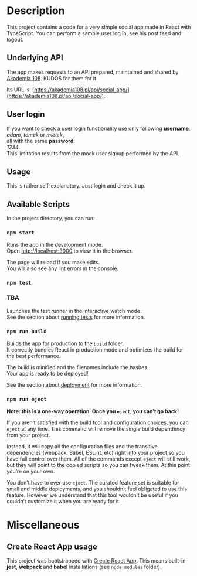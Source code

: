 # Description

This project contains a code for a very simple social app made in React with TypeScript. You can perform a sample user log in, see his post feed and logout.

## Underlying API

The app makes requests to an API prepared, maintained and shared by [Akademia 108](https://akademia108.pl/). KUDOS for them for it.

Its URL is: [https://akademia108.pl/api/social-app/](https://akademia108.pl/api/social-app/).

## User login

If you want to check a user login functionality use only following **username**: \
*adam*, *tomek* or *mietek*, \
all with the same **password**: \
*1234*. \
This limitation results from the mock user signup performed by the API.

## Usage

This is rather self-explanatory. Just login and check it up.

## Available Scripts

In the project directory, you can run:

### `npm start`

Runs the app in the development mode.\
Open [http://localhost:3000](http://localhost:3000) to view it in the browser.

The page will reload if you make edits.\
You will also see any lint errors in the console.

### `npm test`

### **TBA**

Launches the test runner in the interactive watch mode.\
See the section about [running tests](https://facebook.github.io/create-react-app/docs/running-tests) for more information.

### `npm run build`

Builds the app for production to the `build` folder.\
It correctly bundles React in production mode and optimizes the build for the best performance.

The build is minified and the filenames include the hashes.\
Your app is ready to be deployed!

See the section about [deployment](https://facebook.github.io/create-react-app/docs/deployment) for more information.

### `npm run eject`

**Note: this is a one-way operation. Once you `eject`, you can’t go back!**

If you aren’t satisfied with the build tool and configuration choices, you can `eject` at any time. This command will remove the single build dependency from your project.

Instead, it will copy all the configuration files and the transitive dependencies (webpack, Babel, ESLint, etc) right into your project so you have full control over them. All of the commands except `eject` will still work, but they will point to the copied scripts so you can tweak them. At this point you’re on your own.

You don’t have to ever use `eject`. The curated feature set is suitable for small and middle deployments, and you shouldn’t feel obligated to use this feature. However we understand that this tool wouldn’t be useful if you couldn’t customize it when you are ready for it.

# Miscellaneous

## Create React App usage

This project was bootstrapped with [Create React App](https://github.com/facebook/create-react-app). This means built-in **jest**, **webpack** and **babel** installations (see ```node_modules``` folder).
